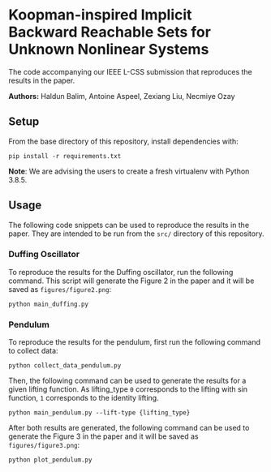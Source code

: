 # Koopman-inspired Implicit Backward Reachable Sets for Unknown Nonlinear Systems

The code accompanying our IEEE L-CSS submission that reproduces the results in the paper.

**Authors:** Haldun Balim, Antoine Aspeel, Zexiang Liu, Necmiye Ozay

## Setup 
From the base directory of this repository, install dependencies with:

~~~~
pip install -r requirements.txt
~~~~
**Note**: We are advising the users to create a fresh virtualenv with Python 3.8.5.  

## Usage
The following code snippets can be used to reproduce the results in the paper. They are intended to be run from the `src/` directory of this repository.

### Duffing Oscillator
To reproduce the results for the Duffing oscillator, run the following command. This script will generate the Figure 2 in the paper and it will be saved as `figures/figure2.png`:
~~~~
python main_duffing.py
~~~~

### Pendulum
To reproduce the results for the pendulum, first run the following command to collect data:
~~~~
python collect_data_pendulum.py
~~~~
Then, the following command can be used to generate the results for a given lifting function. As lifting_type `0` corresponds to the lifting with sin function, `1` corresponds to the identity lifting.
~~~~
python main_pendulum.py --lift-type {lifting_type}
~~~~
After both results are generated, the following command can be used to generate the Figure 3 in the paper and it will be saved as `figures/figure3.png`:
~~~~
python plot_pendulum.py
~~~~




